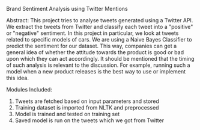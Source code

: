 Brand Sentiment Analysis using Twitter Mentions

Abstract:
This project tries to analyse tweets generated using a Twitter API.  We extract the tweets from Twitter and classify each tweet into a "positive" or "negative" sentiment. In this project in particular, we look at tweets related to specific models
of cars. We are using a Naive Bayes Classifier to predict the sentiment for our dataset. 
This way, companies can get a general idea of whether the attitude towards the product is good or bad upon which they can act accordingly. 
It should be mentioned that the timing of such analysis is relevant to the discussion. For example, running such a model when a new product releases is the best way to use or implement this idea.

Modules Included:
1) Tweets are fetched based on input parameters and stored
2) Training dataset is imported from NLTK and preprocessed
3) Model is trained and tested on training set
4) Saved model is run on the tweets which we got from Twitter


